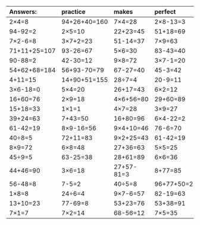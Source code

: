 | Answers: | practice | makes | perfect | ! |
| :--- | :--- | :--- | :--- | :--- |
| 2×4=8 | 94+26+40=160 | 7×4=28 | 2×8-13=3 | 3+9-4=8 | 
| 94-92=2 | 2×5=10 | 22+23=45 | 51+18=69 | 6×5=30 | 
| 7×2-6=8 | 3×7+2=23 | 51-14=37 | 7×9=63 | 3+6=9 | 
| 71+11+25=107 | 93-26=67 | 5×6=30 | 83-43=40 | 92+80+85=257 | 
| 90-88=2 | 42-30=12 | 9×8=72 | 3×7-1=20 | 4+15+2=21 | 
| 54+62+68=184 | 56+93-70=79 | 67-27=40 | 45-3=42 | 3×5=15 | 
| 4+11=15 | 14+90+51=155 | 28÷7=4 | 20-9=11 | 9×7=63 | 
| 3×6-18=0 | 5×4=20 | 26+17=43 | 6×2=12 | 5×2+51=61 | 
| 16+60=76 | 2×9=18 | 4×6+56=80 | 29+60=89 | 98-93=5 | 
| 15+18=33 | 1×1=1 | 4×7=28 | 3×9=27 | 6×9=54 | 
| 39+24=63 | 7+43=50 | 16+80=96 | 6×4-22=2 | 76-75=1 | 
| 61-42=19 | 8×9-16=56 | 9×4+10=46 | 76-6=70 | 6×4=24 | 
| 40÷8=5 | 72+11=83 | 9×2+25=43 | 61-42=19 | 5×9=45 | 
| 8×9=72 | 6×8=48 | 27+36=63 | 5×5=25 | 88-35=53 | 
| 45÷9=5 | 63-25=38 | 28+61=89 | 6×6=36 | 10+33-11=32 | 
| 44+46=90 | 3×6=18 | 27+57-81=3 | 8+77=85 | 4×4+50=66 | 
| 56-48=8 | 7-5=2 | 40÷5=8 | 96+77+50=223 | 2×8=16 | 
| 1×8=8 | 24÷6=4 | 9×7-6=57 | 82-19=63 | 21+1=22 | 
| 13+10=23 | 77-69=8 | 53+23=76 | 53+38=91 | 74-5=69 | 
| 7×1=7 | 7×2=14 | 68-56=12 | 7×5=35 | 27÷9=3 | 
